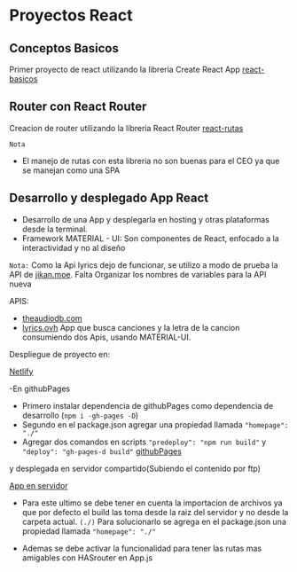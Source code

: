 # Proyectos React

## Conceptos Basicos
Primer proyecto de react utilizando la libreria Create React App [react-basicos](react-basicos)

## Router con React Router
Creacion de router utilizando la libreria React Router [react-rutas](react-rutas)

`Nota`
- El manejo de rutas con esta libreria no son buenas para el CEO ya que se manejan como una SPA

## Desarrollo y desplegado App React
- Desarrollo de una App y desplegarla en hosting y otras plataformas desde la terminal.
- Framework MATERIAL - UI: Son componentes de React, enfocado a la interactividad y no al diseño

`Nota:` Como la Api lyrics dejo de funcionar, se utilizo a modo de prueba la API de [jikan.moe](https://jikan.docs.apiary.io/#).
Falta Organizar los nombres de variables para la API nueva

APIS:
- [theaudiodb.com](https://theaudiodb.com/api_guide.php)
- [lyrics.ovh](https://lyrics.ovh/)
App que busca canciones y la letra de la cancion consumiendo dos Apis, usando MATERIAL-UI.

Despliegue de proyecto en:

[Netlify](https://vigorous-benz-d1e187.netlify.app/)

-En githubPages
  - Primero instalar dependencia de githubPages como dependencia de desarrollo (`npm i -gh-pages -D`)
  - Segundo en el package.json agregar una propiedad llamada `"homepage": "./"`
  - Agregar dos comandos en scripts `"predeploy": "npm run build"` y `"deploy": "gh-pages-d build"`
[githubPages](https://klich1984.github.io/React/)


y desplegada en servidor compartido(Subiendo el contenido por ftp)

[App en servidor](https://carlosum369.com/build/#/)

- Para este ultimo se debe tener en cuenta la importacion de archivos ya que por defecto el build las toma desde la raiz del servidor y no desde la carpeta actual. `(./)`
Para solucionarlo se agrega en el package.json una propiedad llamada `"homepage": "./"`

- Ademas se debe activar la funcionalidad para tener las rutas mas amigables con HASrouter en App.js
